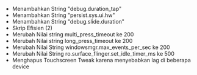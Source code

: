 
- Menambahkan String "debug.duration_tap"
- Menambahkan String "persist.sys.ui.hw"
- Menambahkan String "debug.slide.duration"
- Skrip Efisien (2)
- Merubah Nilai string multi_press_timeout ke 200
- Merubah Nilai string long_press_timeout ke 200
- Merubah Nilai String windowsmgr.max_events_per_sec ke 200
- Merubah Nilai String ro.surface_flinger.set_idle_timer_ms ke 500
- Menghapus Touchscreen Tweak karena menyebabkan lag di beberapa device
